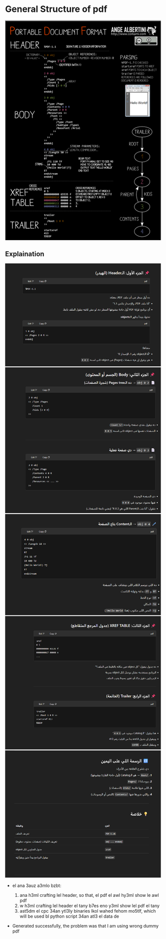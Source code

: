 # General Structure of pdf
![alt text](image-1.png)

## Explaination
![alt text](image-2.png)
![alt text](image-3.png)
![alt text](image-4.png)
![alt text](image-5.png)
![alt text](image-6.png)


* el ana 3auz a3mlo bzbt: 
  1. ana h3ml crafting lel header, so that, el pdf el awl hy3ml show le awl pdf
  2. w h3ml crafting lel header el tany b7es eno y3ml show lel pdf el tany
  3. ast5dm el cpc 34an ytl3ly binaries lkol wahed fehom mo5tlf, which will be used bl python script 34an atl3 el data de 

* Generated successfully, the problem was that I am using wrong dummy pdf